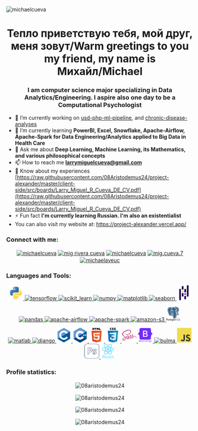 <img align="center" src="https://github.com/08Aristodemus24/08Aristodemus24/blob/master/105452071-411e4880-5c43-11eb-8ae2-4de61f310bf9.gif" alt="michaelcueva" style="max-width: 100%"/>
<h1 align="center">Тепло приветствую тебя, мой друг, меня зовут/Warm greetings to you my friend, my name is Михайл/Michael</h1>
<h3 align="center">I am computer science major specializing in Data Analytics/Engineering. I aspire also one day to be a Computational Psychologist</h3>



- 🔭 I’m currently working on [usd-php-ml-pipeline](https://github.com/08Aristodemus24/usd-php-ml-pipeline.git), and [chronic-disease-analyses](https://github.com/08Aristodemus24/chronic-disease-analyses)
- 🌱 I’m currently learning **PowerBI, Excel, Snowflake, Apache-Airflow, Apache-Spark for Data Engineering/Analytics applied to Big Data in Health Care**
- 💬 Ask me about **Deep Learning, Machine Learning, its Mathematics, and various philosophical concepts**
- 📫 How to reach me **larrymiguelcueva@gmail.com**
- 📄 Know about my experiences [https://raw.githubusercontent.com/08Aristodemus24/project-alexander/master/client-side/src/boards/Larry_Miguel_R_Cueva_DE_CV.pdf](https://raw.githubusercontent.com/08Aristodemus24/project-alexander/master/client-side/src/boards/Larry_Miguel_R_Cueva_DE_CV.pdf)
- ⚡ Fun fact **I'm currently learning Russian. I'm also an existentialist**
- You can also visit my website at: https://project-alexander.vercel.app/



<h3 align="left">Connect with me:</h3>
<p align="center">
  <a href="https://linkedin.com/in/michaelcueva" target="blank"><img align="center" src="https://raw.githubusercontent.com/rahuldkjain/github-profile-readme-generator/master/src/images/icons/Social/linked-in-alt.svg" alt="michaelcueva" height="30" width="40" /></a>
  <a href="https://stackoverflow.com/users/12556138/mig-rivera-cueva" target="blank"><img align="center" src="https://raw.githubusercontent.com/rahuldkjain/github-profile-readme-generator/master/src/images/icons/Social/stack-overflow.svg" alt="mig rivera cueva" height="30" width="40" /></a>
  <a href="https://kaggle.com/michaelcueva" target="blank"><img align="center" src="https://raw.githubusercontent.com/rahuldkjain/github-profile-readme-generator/master/src/images/icons/Social/kaggle.svg" alt="michaelcueva" height="30" width="40" /></a>
  <a href="https://fb.com/mig.cueva.7" target="blank"><img align="center" src="https://raw.githubusercontent.com/rahuldkjain/github-profile-readme-generator/master/src/images/icons/Social/facebook.svg" alt="mig.cueva.7" height="30" width="40" /></a>
  <a href="https://www.leetcode.com/michaelaveuc" target="blank"><img align="center" src="https://raw.githubusercontent.com/rahuldkjain/github-profile-readme-generator/master/src/images/icons/Social/leet-code.svg" alt="michaelaveuc" height="30" width="40" /></a>
</p>



<h3 align="left">Languages and Tools:</h3>
<p align="center"> 
  <!-- machine learning and deep learning -->
  <a href="https://www.python.org" target="_blank" rel="noreferrer"> <img src="https://raw.githubusercontent.com/devicons/devicon/master/icons/python/python-original.svg" alt="python" width="40" height="40"/> </a> 
  <a href="https://www.tensorflow.org" target="_blank" rel="noreferrer"> <img src="https://www.vectorlogo.zone/logos/tensorflow/tensorflow-icon.svg" alt="tensorflow" width="40" height="40"/> </a>
  <a href="https://scikit-learn.org/" target="_blank" rel="noreferrer"> <img src="https://upload.wikimedia.org/wikipedia/commons/0/05/Scikit_learn_logo_small.svg" alt="scikit_learn" width="40" height="40"/> </a> 
  <a href="https://numpy.org/" target="_blank" rel="noreferrer"> <img src="https://www.svgrepo.com/show/354127/numpy.svg" alt="numpy" width="40" height="40"/> </a>
  <a href="https://matplotlib.org/" target="_blank" rel="noreferrer"> <img src="https://upload.wikimedia.org/wikipedia/commons/thumb/0/01/Created_with_Matplotlib-logo.svg/2048px-Created_with_Matplotlib-logo.svg.png" alt="matplotlib" width="40" height="40"/> </a>
  <a href="https://seaborn.pydata.org/" target="_blank" rel="noreferrer"> <img src="https://seaborn.pydata.org/_images/logo-mark-lightbg.svg" alt="seaborn" width="40" height="40"/> </a> 
  <a href="https://pandas.pydata.org/" target="_blank" rel="noreferrer"> <img src="https://raw.githubusercontent.com/devicons/devicon/2ae2a900d2f041da66e950e4d48052658d850630/icons/pandas/pandas-original.svg" alt="pandas" width="40" height="40"/> </a> 
</p>

<p align="center">
  <!-- data engineering -->
  <a href="https://www.snowflake.com/en/" target="_blank" rel="noreferrer"> <img src="https://companieslogo.com/img/orig/SNOW-cf55aa82.svg" alt="pandas" width="40" height="40"/> </a> 
  <a href="https://airflow.apache.org/" target="_blank" rel="noreferrer"> <img src="https://icon.icepanel.io/Technology/svg/Apache-Airflow.svg" alt="apache-airflow" width="40" height="40"/> </a> 
  <a href="https://spark.apache.org/" target="_blank" rel="noreferrer"> <img src="https://upload.wikimedia.org/wikipedia/commons/f/f3/Apache_Spark_logo.svg" alt="apache-spark" width="40" height="40"/> </a>
  <a href="https://aws.amazon.com/s3/" target="_blank" rel="noreferrer"> <img src="https://upload.wikimedia.org/wikipedia/commons/b/bc/Amazon-S3-Logo.svg" alt="amazon-s3" width="40" height="40"/> </a>
  <a href="https://www.postgresql.org" target="_blank" rel="noreferrer"> <img src="https://raw.githubusercontent.com/devicons/devicon/master/icons/postgresql/postgresql-original-wordmark.svg" alt="postgresql" width="40" height="40"/> </a> 
</p>

<p align="center">
  <!-- client and server side web development -->
  <a href="https://www.mathworks.com/" target="_blank" rel="noreferrer"> <img src="https://upload.wikimedia.org/wikipedia/commons/2/21/Matlab_Logo.png" alt="matlab" width="40" height="40"/> </a> 
  <a href="https://www.djangoproject.com/" target="_blank" rel="noreferrer"> <img src="https://cdn.worldvectorlogo.com/logos/django.svg" alt="django" width="40" height="40"/> </a> 
  <a href="https://www.cprogramming.com/" target="_blank" rel="noreferrer"> <img src="https://raw.githubusercontent.com/devicons/devicon/master/icons/c/c-original.svg" alt="c" width="40" height="40"/> </a> 
  <a href="https://www.w3schools.com/cpp/" target="_blank" rel="noreferrer"> <img src="https://raw.githubusercontent.com/devicons/devicon/master/icons/cplusplus/cplusplus-original.svg" alt="cplusplus" width="40" height="40"/> </a> 
  <a href="https://www.w3.org/html/" target="_blank" rel="noreferrer"> <img src="https://raw.githubusercontent.com/devicons/devicon/master/icons/html5/html5-original-wordmark.svg" alt="html5" width="40" height="40"/> </a> 
  <a href="https://www.w3schools.com/css/" target="_blank" rel="noreferrer"> <img src="https://raw.githubusercontent.com/devicons/devicon/master/icons/css3/css3-original-wordmark.svg" alt="css3" width="40" height="40"/> </a> 
  <a href="https://sass-lang.com" target="_blank" rel="noreferrer"> <img src="https://raw.githubusercontent.com/devicons/devicon/master/icons/sass/sass-original.svg" alt="sass" width="40" height="40"/> </a>
  <a href="https://getbootstrap.com" target="_blank" rel="noreferrer"> <img src="https://raw.githubusercontent.com/devicons/devicon/master/icons/bootstrap/bootstrap-plain-wordmark.svg" alt="bootstrap" width="40" height="40"/> </a> 
  <a href="https://bulma.io/" target="_blank" rel="noreferrer"> <img src="https://raw.githubusercontent.com/gilbarbara/logos/804dc257b59e144eaca5bc6ffd16949752c6f789/logos/bulma.svg" alt="bulma" width="40" height="40"/> </a> 
  <a href="https://developer.mozilla.org/en-US/docs/Web/JavaScript" target="_blank" rel="noreferrer"> <img src="https://raw.githubusercontent.com/devicons/devicon/master/icons/javascript/javascript-original.svg" alt="javascript" width="40" height="40"/> </a> 
  <a href="https://www.photoshop.com/en" target="_blank" rel="noreferrer"> <img src="https://raw.githubusercontent.com/devicons/devicon/master/icons/photoshop/photoshop-line.svg" alt="photoshop" width="40" height="40"/> </a> 
  <a href="https://reactjs.org/" target="_blank" rel="noreferrer"> <img src="https://raw.githubusercontent.com/devicons/devicon/master/icons/react/react-original-wordmark.svg" alt="react" width="40" height="40"/> </a> 
</p>

<h3 align="left">Profile statistics:</h3>
<p align="center"><img align="center" src="https://github-readme-stats.vercel.app/api/top-langs/?username=08Aristodemus24&layout=donut-vertical&theme=gotham&hide_border=false" alt="08aristodemus24" /></p>
<p align="center"><img align="center" src="https://github-readme-stats.vercel.app/api?username=08aristodemus24&show_icons=true&theme=gotham&locale=en&hide_border=false" alt="08aristodemus24" /></p>
<p align="center"><img align="center" src="https://github-readme-streak-stats.herokuapp.com/?user=08aristodemus24&theme=gotham&hide_border=false" alt="08aristodemus24" /></p>
<p align="center"><img align="center" src="https://github-profile-summary-cards.vercel.app/api/cards/profile-details?username=08Aristodemus24&theme=gotham" alt="08aristodemus24" /></p>

